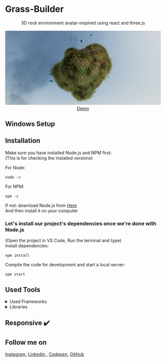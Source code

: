 # Grass-Builder
<p align="center">
3D rock environment avatar-inspired using react and three.js
<br>
<br>        
<a href="https://dbis7m.csb.app">
        <img alt="Thumbnail" src="thumbnail.png" />
    </a>
<br>
<a href="https://dbis7m.csb.app">
        Demo
    </a>
</p>

## Windows Setup

## Installation
Make sure you have installed Node.js and NPM first:<br>
(This is for checking the installed versions)

For Node:
```
node -v
```
For NPM:
```
npm -v
```

If not: download Node.js from [Here](https://nodejs.org/en/)<br>
And then install it on your computer 

### Let's install our project's dependencies once we're done with Node.js
(Open the project in VS Code, Run the terminal and type)<br>
Install dependencies:

```
npm install
```

Compile the code for development and start a local server:

```
npm start
```

## Used Tools

<details>
  <summary>Used Frameworks</summary>
  

1. [React](https://reactjs.org).    

</details>


<details>
  <summary> Libraries</summary>
  

1. [ThreeJS](https://threejs.org)   

</details>

## Responsive ✔️


## Follow me on

[Instagram](https://www.instagram.com/houssem_lachtar/), [Linkedin ](https://www.linkedin.com/in/houssem-lachtar/), [Codepen](https://codepen.io/houssem-lachtar), [GitHub](https://github.com/houssemlachtar)
